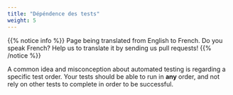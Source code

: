 ```yaml
---
title: "Dépéndence des tests"
weight: 5
---
```


{{% notice info %}}
<i class="fas fa-language"></i> Page being translated from 
English to French. Do you speak French? Help us to translate
it by sending us pull requests!
{{% /notice %}}

A common idea and misconception about automated testing is regarding a
specific test order. Your tests should be able to run in **any** order,
and not rely on other tests to complete in order to be successful.

